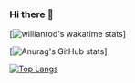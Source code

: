 ### Hi there 👋

<!--
**matchyc/matchyc** is a ✨ _special_ ✨ repository because its `README.md` (this file) appears on your GitHub profile.

Here are some ideas to get you started:

- 🔭 I’m currently working on ...
- 🌱 I’m currently learning ...
- 👯 I’m looking to collaborate on ...
- 🤔 I’m looking for help with ...
- 💬 Ask me about ...
- 📫 How to reach me: ...
- 😄 Pronouns: ...
- ⚡ Fun fact: ...
-->

[![willianrod's wakatime stats](https://github-readme-stats.vercel.app/api/wakatime?username=matchyc)]

[![Anurag's GitHub stats](https://github-readme-stats.vercel.app/api?username=matchyc&count_private=true&show_icons=true&theme=vue)]

[![Top Langs](https://github-readme-stats.vercel.app/api/top-langs/?username=matchyc&layout=compact)](https://github.com/anuraghazra/github-readme-stats)
